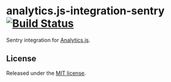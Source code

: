 # analytics.js-integration-sentry [![Build Status][ci-badge]][ci-link]

Sentry integration for [Analytics.js][].

## License

Released under the [MIT license](LICENSE).


[Analytics.js]: https://segment.com/docs/libraries/analytics.js/
[ci-link]: https://circleci.com/gh/segment-integrations/analytics.js-integration-sentry
[ci-badge]: https://circleci.com/gh/segment-integrations/analytics.js-integration-sentry.svg?style=svg
